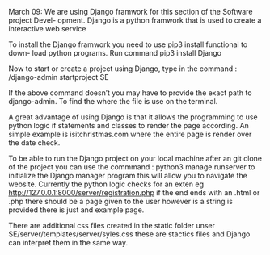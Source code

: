 March 09:
We are using Django framwork for this section of the Software project Devel- opment. Django is a python framwork that is used to create a interactive web service

To install the Django framwork you need to use pip3 install functional to down- load python programs. Run command
pip3 install Django

Now to start or create a project using Django, type in the command :
/django-admin startproject SE

If the above command doesn’t you may have to provide the exact path to django-admin. To find the where the file is use
on the terminal.

A great advantage of using Django is that it allows the programming to use python logic if statements and classes to render the page according. An simple example is isitchristmas.com where the entire page is render over the date check.

To be able to run the Django project on your local machine after an git clone of the project you can use the commmand :
python3 manage runserver 
to initialize the Django manager program this will allow you to navigate the website. Currently the python logic checks for an exten eg http://127.0.0.1:8000/server/registration.php if the end ends with an .html or .php there should be a page given to the user however is a string is provided there is just and example page.

There are additional css files created in the static folder unser SE/server/templates/server/syles.css these are stactics files and Django can interpret them in the same way. 
